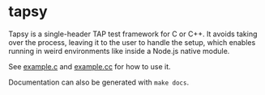 # tapsy

Tapsy is a single-header TAP test framework for C or C++. It avoids taking over
the process, leaving it to the user to handle the setup, which enables running
in weird environments like inside a Node.js native module.

See [example.c](example.c) and [example.cc](example.cc) for how to use it.

Documentation can also be generated with `make docs`.

